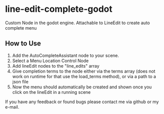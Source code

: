 # line-edit-complete-godot
Custom Node in the godot engine. Attachable to LineEdit to create auto complete menu


## How to Use
1. Add the AutoCompleteAssistant node to your scene.
2. Select a Menu Location Control Node 
3. Add lineEdit nodes to the "line_edits" array
4. Give completion terms to the node either via the terms array (does not work on runtime for that use the load_terms method), or via a path to a json file
5. Now the menu should automatically be created and shown once you click on the lineEdit in a running scene

If you have any feedback or found bugs please contact me via github or my e-mail.
